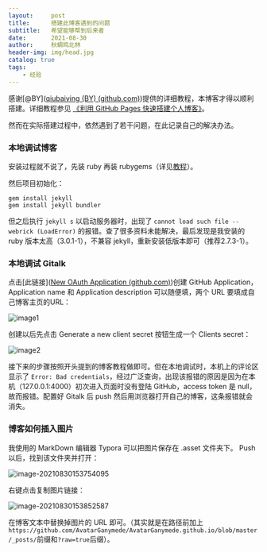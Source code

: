 ```yaml
---
layout:     post
title:      搭建此博客遇到的问题
subtitle:   希望能够帮到后来者
date:       2021-08-30
author:     秋蜩鸣北林
header-img: img/head.jpg
catalog: true
tags:
    - 经验
---
```


感谢[@BY]([qiubaiying (BY) (github.com)](https://github.com/qiubaiying))提供的详细教程，本博客才得以顺利搭建。详细教程参见 [《利用 GitHub Pages 快速搭建个人博客》](https://cloud.tencent.com/developer/article/1121123)。

然而在实际搭建过程中，依然遇到了若干问题，在此记录自己的解决办法。

### 本地调试博客

安装过程就不说了，先装 ruby 再装 rubygems（详见[教程](https://www.jianshu.com/p/9f71e260925d)）。

然后项目初始化：

```shell
gem install jekyll
gem install jekyll bundler
```

但之后执行 `jekyll s` 以启动服务器时，出现了 `cannot load such file -- webrick (LoadError)` 的报错。查了很多资料未能解决，最后发现是我安装的 ruby 版本太高（3.0.1-1），不兼容 jekyll，重新安装低版本即可（推荐2.7.3-1）。

### 本地调试 Gitalk

点击[此链接]([New OAuth Application (github.com)](https://github.com/settings/applications/new))创建 GitHub Application，Application name 和 Application description 可以随便填，两个 URL 要填成自己博客主页的URL：

![image1](https://github.com/AvatarGanymede/AvatarGanymede.github.io/blob/master/_posts/2021-08-30-%E6%90%AD%E5%BB%BA%E6%AD%A4%E5%8D%9A%E5%AE%A2%E9%81%87%E5%88%B0%E7%9A%84%E9%97%AE%E9%A2%98.assets/image-20210830150851043.png?raw=true)

创建以后先点击 Generate a new client secret 按钮生成一个 Clients secret：

![image2](https://github.com/AvatarGanymede/AvatarGanymede.github.io/blob/master/_posts/2021-08-30-%E6%90%AD%E5%BB%BA%E6%AD%A4%E5%8D%9A%E5%AE%A2%E9%81%87%E5%88%B0%E7%9A%84%E9%97%AE%E9%A2%98.assets/image-20210830151008148-16303082784537.png?raw=true)

接下来的步骤按照开头提到的博客教程做即可。但在本地调试时，本机上的评论区显示了 `Error: Bad credentials`，经过广泛查询，出现该报错的原因是因为在本机（127.0.0.1:4000）初次进入页面时没有登陆 GitHub，access token 是 null，故而报错。配置好 Gitalk 后 push 然后用浏览器打开自己的博客，这条报错就会消失。

### 博客如何插入图片

我使用的 MarkDown 编辑器 Typora 可以把图片保存在 .asset 文件夹下。 Push 以后，找到该文件夹并打开：

![image-20210830153754095](https://github.com/AvatarGanymede/AvatarGanymede.github.io/blob/master/_posts/2021-08-30-%E6%90%AD%E5%BB%BA%E6%AD%A4%E5%8D%9A%E5%AE%A2%E9%81%87%E5%88%B0%E7%9A%84%E9%97%AE%E9%A2%98.assets/image-20210830153754095.png?raw=true)

右键点击复制图片链接：

![image-20210830153852587](https://github.com/AvatarGanymede/AvatarGanymede.github.io/blob/master/_posts/2021-08-30-%E6%90%AD%E5%BB%BA%E6%AD%A4%E5%8D%9A%E5%AE%A2%E9%81%87%E5%88%B0%E7%9A%84%E9%97%AE%E9%A2%98.assets/image-20210830153852587.png?raw=true)

在博客文本中替换掉图片的 URL 即可。（其实就是在路径前加上`https://github.com/AvatarGanymede/AvatarGanymede.github.io/blob/master/_posts/`前缀和`?raw=true`后缀）。

